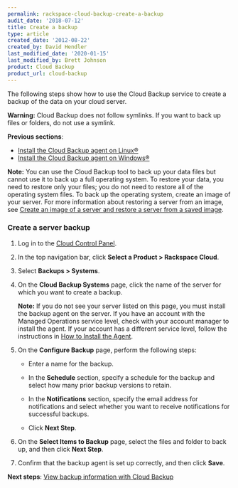```yaml
---
permalink: rackspace-cloud-backup-create-a-backup
audit_date: '2018-07-12'
title: Create a backup
type: article
created_date: '2012-08-22'
created_by: David Hendler
last_modified_date: '2020-01-15'
last_modified_by: Brett Johnson
product: Cloud Backup
product_url: cloud-backup
---
```


The following steps show how to use the Cloud Backup service to create a
backup of the data on your cloud server.

**Warning:** Cloud Backup does not follow symlinks. If you want to back up files or folders, do not use a symlink.

**Previous sections**:

-   [Install the Cloud Backup agent on Linux&reg;](https://docs-ospc.rackspace.com/support/how-to/cloud-backup/rackspace-cloud-backup-install-the-agent-on-linux)
-   [Install the Cloud Backup agent on Windows&reg;](https://docs-ospc.rackspace.com/support/how-to/cloud-backup/rackspace-cloud-backup-install-the-agent-on-windows)

**Note:** You can use the Cloud Backup tool to back up your data files
but cannot use it to back up a full operating system. To restore your data, you
need to restore only your files; you do not need to restore all of the
operating system files. To back up the operating system, create an image
of your server. For more information about restoring a server from an
image, see [Create an image of a server and restore a server from a saved image](https://docs-ospc.rackspace.com/support/how-to/cloud-backup/create-an-image-of-a-server-and-restore-a-server-from-a-saved-image).

### Create a server backup

1.  Log in to the [Cloud Control Panel](https://login.rackspace.com/).

2.  In the top navigation bar, click **Select a Product > Rackspace Cloud**.

3.  Select **Backups > Systems**.

4.  On the **Cloud Backup Systems** page, click the name of the server for
    which you want to create a backup.

    **Note:** If you do not see your server listed on this page, you
    must install the backup agent on the server. If you have an account
    with the Managed Operations service level, check with your account
    manager to install the agent. If your account has a different
    service level, follow the instructions in [How to Install the
    Agent](https://docs-ospc.rackspace.com/support/how-to/cloud-backup/rackspace-cloud-backup-install-the-agent-on-linux).

5.  On the **Configure Backup** page, perform the following steps:

    -   Enter a name for the backup.

    -   In the **Schedule** section, specify a schedule for the backup
        and select how many prior backup versions to retain.

    -   In the **Notifications** section, specify the email address for
        notifications and select whether you want to receive
        notifications for successful backups.

    -   Click **Next Step**.

6.  On the **Select Items to Backup** page, select the files and folder to
    back up, and then click **Next Step**.

7.  Confirm that the backup agent is set up correctly, and then click
    **Save**.


**Next steps**: [View backup information with Cloud Backup](https://docs-ospc.rackspace.com/support/how-to/cloud-backup/rackspace-cloud-backup-view-backup-information)
